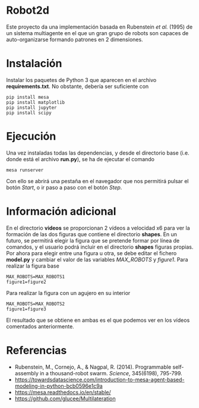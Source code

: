 # Robot2d

Este proyecto da una implementación basada en Rubenstein _et al._ (1995) de un sistema multiagente en el que un gran grupo de robots son capaces de auto-organizarse formando patrones en 2 dimensiones.

# Instalación

Instalar los paquetes de Python 3 que aparecen en el archivo **requirements.txt**. No obstante, debería ser suficiente con

```{bash}
pip install mesa
pip install matplotlib
pip install jupyter
pip install scipy
```

# Ejecución

Una vez instaladas todas las dependencias, y desde el directorio base (i.e. donde está el archivo **run.py**), se ha de ejecutar el comando
```{bash}
mesa runserver
```

Con ello se abrirá una pestaña en el navegador que nos permitirá pulsar el botón *Start*, o ir paso a paso con el botón *Step*.

# Información adicional

En el directorio **videos** se proporcionan 2 vídeos a velocidad x6 para ver la formación de las dos figuras que contiene el directorio **shapes**. En un futuro, se permitirá elegir la figura que se pretende formar por línea de comandos, y el usuario podrá incluir en el directorio **shapes** figuras propias. Por ahora para elegir entre una figura u otra, se debe editar el fichero **model.py** y cambiar el valor de las variables *MAX_ROBOTS* y *figure1*. Para realizar la figura base
```{python}
MAX_ROBOTS=MAX_ROBOTS1
figure1=figure2
```

Para realizar la figura con un agujero en su interior
```{python}
MAX_ROBOTS=MAX_ROBOTS2
figure1=figure3
```

El resultado que se obtiene en ambas es el que podemos ver en los vídeos comentados anteriormente.

# Referencias

* Rubenstein, M., Cornejo, A., & Nagpal, R. (2014). Programmable self-assembly in a thousand-robot swarm. _Science_, 345(6198), 795-799.
* https://towardsdatascience.com/introduction-to-mesa-agent-based-modeling-in-python-bcb0596e1c9a
* https://mesa.readthedocs.io/en/stable/
* https://github.com/glucee/Multilateration
